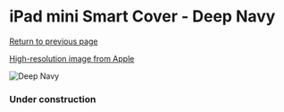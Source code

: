 # iPad mini Smart Cover - Deep Navy

[Return to previous page](/ipad_mini4)

[High-resolution image from Apple](https://store.storeimages.cdn-apple.com/8756/as-images.apple.com/is/MGYU3?wid=4500&hei=4500&fmt=png)

<div style="width: 384px"><img src="/everysource/MGYU3.png" alt="Deep Navy"></div>

### Under construction

